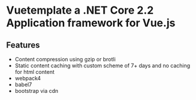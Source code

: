 # Vuetemplate a .NET Core 2.2 Application framework for Vue.js

## Features
 * Content compression using gzip or brotli 
 * Static content caching with custom scheme of 7+ days and no caching for html content
 * webpack4
 * babel7
 * bootstrap via cdn

